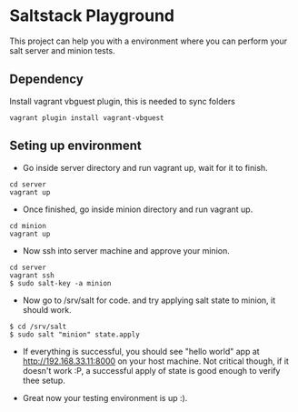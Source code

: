 # Saltstack Playground

This project can help you with a environment where you can perform your salt server and minion tests.

## Dependency

Install vagrant vbguest plugin, this is needed to sync folders

```
vagrant plugin install vagrant-vbguest
```

## Seting up environment

- Go inside server directory and run vagrant up, wait for it to finish.

```
cd server
vagrant up
```

- Once finished, go inside minion directory and run vagrant up.

```
cd minion
vagrant up
```

- Now ssh into server machine and approve your minion.

```
cd server
vagrant ssh 
$ sudo salt-key -a minion
```

- Now go to /srv/salt for code. and try applying salt state to minion, it should work.

```
$ cd /srv/salt
$ sudo salt "minion" state.apply
```

- If everything is successful, you should see "hello world" app at http://192.168.33.11:8000 on your host machine. Not critical though, if it doesn't work :P, a successful apply of state is good enough to verify thee setup.

- Great now your testing environment is up :).
